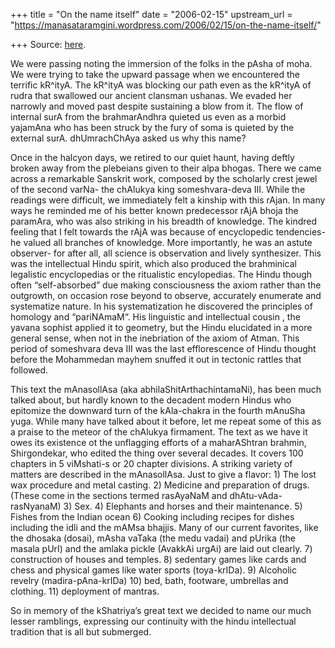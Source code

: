 +++
title = "On the name itself"
date = "2006-02-15"
upstream_url = "https://manasataramgini.wordpress.com/2006/02/15/on-the-name-itself/"

+++
Source: [here](https://manasataramgini.wordpress.com/2006/02/15/on-the-name-itself/).

We were passing noting the immersion of the folks in the pAsha of moha.
We were trying to take the upward passage when we encountered the
terrific kR^ityA. The kR^ityA was blocking our path even as the kR^ityA
of rudra that swallowed our ancient clansman ushanas. We evaded her
narrowly and moved past despite sustaining a blow from it. The flow of
internal surA from the brahmarAndhra quieted us even as a morbid
yajamAna who has been struck by the fury of soma is quieted by the
external surA. dhUmrachChAya asked us why this name?

Once in the halcyon days, we retired to our quiet haunt, having deftly
broken away from the plebeians given to their alpa bhogas. There we came
across a remarkable Sanskrit work, composed by the scholarly crest jewel
of the second varNa- the chAlukya king someshvara-deva III. While the
readings were difficult, we immediately felt a kinship with this rAjan.
In many ways he reminded me of his better known predecessor rAjA bhoja
the paramAra, who was also striking in his breadth of knowledge. The
kindred feeling that I felt towards the rAjA was because of encyclopedic
tendencies- he valued all branches of knowledge. More importantly, he
was an astute observer- for after all, all science is observation and
lively synthesizer. This was the intellectual Hindu spirit, which also
produced the brahminical legalistic encyclopedias or the ritualistic
encylopedias. The Hindu though often “self-absorbed” due making
consciousness the axiom rather than the outgrowth, on occasion rose
beyond to observe, accurately enumerate and systematize nature. In his
systematization he discovered the principles of homology and
“pariNAmaM“. His linguistic and intellectual cousin , the yavana sophist
applied it to geometry, but the Hindu elucidated in a more general
sense, when not in the inebriation of the axiom of Atman. This period of
someshvara deva III was the last efflorescence of Hindu thought before
the Mohammedan mayhem snuffed it out in tectonic rattles that followed.

This text the mAnasollAsa (aka abhilaShitArthachintamaNi), has been much
talked about, but hardly known to the decadent modern Hindus who
epitomize the downward turn of the kAla-chakra in the fourth mAnuSha
yuga. While many have talked about it before, let me repeat some of this
as a praise to the meteor of the chAlukya firmament. The text as we have
it owes its existence ot the unflagging efforts of a maharAShtran
brahmin, Shirgondekar, who edited the thing over several decades. It
covers 100 chapters in 5 viMshati-s or 20 chapter divisions. A striking
variety of matters are described in the mAnasollAsa. Just to give a
flavor: 1) The lost wax procedure and metal casting. 2) Medicine and
preparation of drugs. (These come in the sections termed rasAyaNaM and
dhAtu-vAda-rasNyanaM) 3) Sex. 4) Elephants and horses and their
maintenance. 5) Fishes from the Indian ocean 6) Cooking including
recipes for dishes including the idli and the mAMsa bhajjis. Many of our
current favorites, like the dhosaka (dosai), mAsha vaTaka (the medu
vadai) and pUrika (the masala pUrI) and the amlaka pickle (AvakkAi
urgAi) are laid out clearly. 7) construction of houses and temples. 8)
sedentary games like cards and chess and physical games like water
sports (toya-krIDa). 9) Alcoholic revelry (madira-pAna-krIDa) 10) bed,
bath, footware, umbrellas and clothing. 11) deployment of mantras.

So in memory of the kShatriya’s great text we decided to name our much
lesser ramblings, expressing our continuity with the hindu intellectual
tradition that is all but submerged.  

